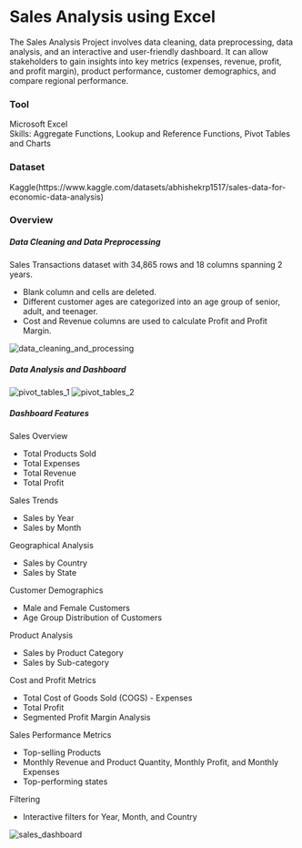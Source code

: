 <h1>Sales Analysis using Excel</h1> 
<p>The Sales Analysis Project involves data cleaning, data preprocessing, data analysis, and an interactive and user-friendly dashboard. It can allow stakeholders to gain insights into key metrics (expenses, revenue, profit, and profit margin), product performance, customer demographics, and compare regional performance.</p>

<h3>Tool</h3>
Microsoft Excel
<br>
Skills: Aggregate Functions, Lookup and Reference Functions, Pivot Tables and Charts

<h3>Dataset</h3>
Kaggle(https://www.kaggle.com/datasets/abhishekrp1517/sales-data-for-economic-data-analysis)

<h3>Overview</h3>
<h5>Data Cleaning and Data Preprocessing</h5>
Sales Transactions dataset with 34,865 rows and 18 columns spanning 2 years.
<ul style="list-style-type:disc">
  <li>Blank column and cells are deleted. </li>
  <li>Different customer ages are categorized into an age group of senior, adult, and teenager.</li>
  <li>Cost and Revenue columns are used to calculate Profit and Profit Margin.</li>
</ul>

![data_cleaning_and_processing](https://github.com/kaur-simranjit/Sales-Analysis/assets/109523596/070bad10-bb0f-4174-ba1e-57de084a4b12)

<h5>Data Analysis and Dashboard</h5>

![pivot_tables_1](https://github.com/kaur-simranjit/Sales-Analysis/assets/109523596/e90e1af7-2b08-4dd3-970d-e188d7883b2a)
![pivot_tables_2](https://github.com/kaur-simranjit/Sales-Analysis/assets/109523596/69e62539-9b87-429c-a28d-dbd3e390f193)

<h5>Dashboard Features</h5>
Sales Overview
<ul style="list-style-type:disc">
  <li>Total Products Sold</li>
  <li>Total Expenses</li>
  <li>Total Revenue</li>
  <li>Total Profit</li>
  </ul>
Sales Trends
<ul style="list-style-type:disc">
  <li>Sales by Year</li>
  <li>Sales by Month</li>
  </ul>
Geographical Analysis
<ul style="list-style-type:disc">
  <li>Sales by Country</li>
  <li>Sales by State</li>
  </ul>
Customer Demographics
<ul style="list-style-type:disc">
  <li>Male and Female Customers</li>
  <li>Age Group Distribution of Customers</li>
  </ul>
Product Analysis
<ul style="list-style-type:disc">
  <li>Sales by Product Category</li>
  <li>Sales by Sub-category</li>
  </ul>
Cost and Profit Metrics
<ul style="list-style-type:disc">
  <li>Total Cost of Goods Sold (COGS) - Expenses</li>
  <li>Total Profit</li>
  <li>Segmented Profit Margin Analysis</li>
  </ul>
Sales Performance Metrics
<ul style="list-style-type:disc">
  <li>Top-selling Products</li>
  <li>Monthly Revenue and Product Quantity, Monthly Profit, and Monthly Expenses</li>
  <li>Top-performing states</li>
  </ul>
Filtering
<ul style="list-style-type:disc">
  <li>Interactive filters for Year, Month, and Country</li>
  </ul>

![sales_dashboard](https://github.com/kaur-simranjit/Sales-Analysis/assets/109523596/aca62998-0ab7-42c5-8862-d5838a8100ff)

